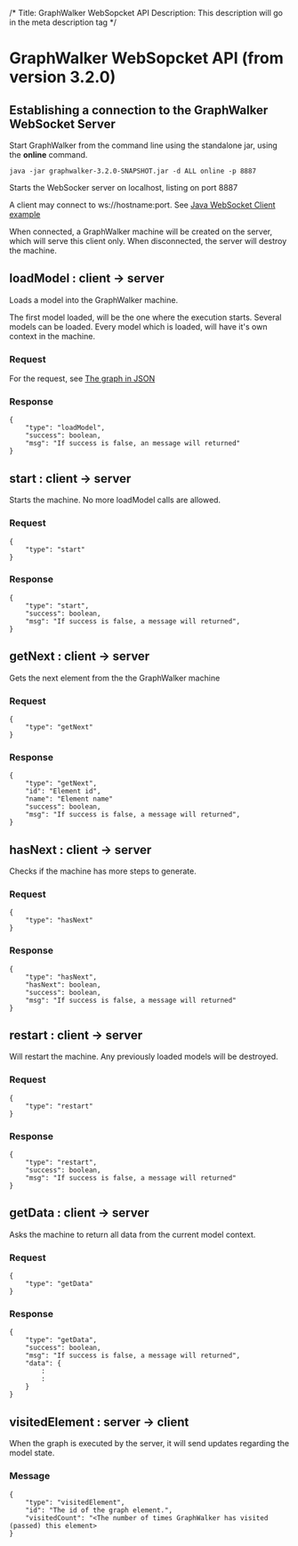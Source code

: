 /*
Title: GraphWalker WebSopcket API
Description: This description will go in the meta description tag
*/

# GraphWalker WebSopcket API (from version 3.2.0)

## Establishing a connection to the GraphWalker WebSocket Server
Start GraphWalker from the command line using the standalone jar, using the **online** command.
~~~
java -jar graphwalker-3.2.0-SNAPSHOT.jar -d ALL online -p 8887
~~~
Starts the WebSocker server on localhost, listing on port 8887

A client may connect to ws://hostname:port. See [Java WebSocket Client example](https://github.com/GraphWalker/graphwalker-example/tree/3.2.0/java-websocket)

When connected, a GraphWalker machine will be created on the server, which will serve this client only.
When disconnected, the server will destroy the machine.

## loadModel : client -> server
Loads a model into the GraphWalker machine.

The first model loaded, will be the one where the execution starts.
Several models can be loaded. Every model which is loaded, will have it's own context in the machine.
 
### Request
For the request, see [The graph in JSON](docs/json_graph)

### Response
~~~
{
    "type": "loadModel",
    "success": boolean,
    "msg": "If success is false, an message will returned"
}
~~~

## start : client -> server
Starts the machine. No more loadModel calls are allowed. 

### Request
~~~
{
    "type": "start"
}
~~~

### Response
~~~
{
    "type": "start",
    "success": boolean,
    "msg": "If success is false, a message will returned",
}
~~~

## getNext : client -> server
Gets the next element from the the GraphWalker machine

### Request
~~~
{
    "type": "getNext"
}
~~~

### Response
~~~
{
    "type": "getNext",
    "id": "Element id",
    "name": "Element name"
    "success": boolean,
    "msg": "If success is false, a message will returned",
}
~~~

## hasNext : client -> server
Checks if the machine has more steps to generate.

### Request
~~~
{
    "type": "hasNext"
}
~~~

### Response
~~~
{
    "type": "hasNext",
    "hasNext": boolean,
    "success": boolean,
    "msg": "If success is false, a message will returned"
}
~~~

## restart : client -> server
Will restart the machine. Any previously loaded models will be destroyed.

### Request
~~~
{
    "type": "restart"
}
~~~

### Response
~~~
{
    "type": "restart",
    "success": boolean,
    "msg": "If success is false, a message will returned"
}
~~~

## getData : client -> server
Asks the machine to return all data from the current model context.

### Request
~~~
{
    "type": "getData"
}
~~~

### Response
~~~
{
    "type": "getData",
    "success": boolean,
    "msg": "If success is false, a message will returned",
    "data": {
        :
        :
    }
}
~~~

## visitedElement : server -> client
When the graph is executed by the server, it will send updates regarding the model state.

### Message
~~~
{
    "type": "visitedElement",
    "id": "The id of the graph element.",
    "visitedCount": "<The number of times GraphWalker has visited (passed) this element>
}
~~~
